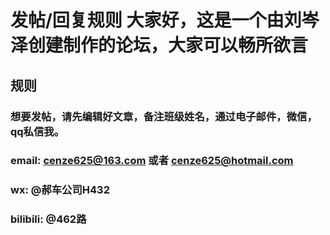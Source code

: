 # 发帖/回复规则 大家好，这是一个由刘岑泽创建制作的论坛，大家可以畅所欲言
## 规则
### 想要发帖，请先编辑好文章，备注班级姓名，通过电子邮件，微信，qq私信我。
### email: cenze625@163.com 或者 cenze625@hotmail.com
### wx: @郝车公司H432
### bilibili: @462路
